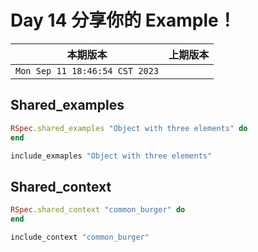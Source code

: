 # Day 14 分享你的 Example！

|本期版本|上期版本
|:---:|:---:|
`Mon Sep 11 18:46:54 CST 2023` |

## Shared_examples

```ruby
RSpec.shared_examples "Object with three elements" do
end

include_exmaples "Object with three elements"
```

## Shared_context

```ruby
RSpec.shared_context "common_burger" do
end

include_context "common_burger"
```
